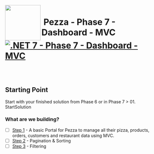 <img align="left" width="116" height="116" src="../../pezza-logo.png" />

# &nbsp;**Pezza - Phase 7 - Dashboard - MVC** [![.NET 7 - Phase 7 - Dashboard - MVC](https://github.com/entelect-incubator/.NET/actions/workflows/dotnet-phase7-dashboard-mvc.yml/badge.svg)](https://github.com/entelect-incubator/.NET/actions/workflows/dotnet-phase7-dashboard-mvc.yml)

<br/><br/>

## **Starting Point**

Start with your finished solution from Phase 6 or in Phase 7 > 01. StartSolution

### **What are we building?**

- [ ] [Step 1](https://github.com/entelect-incubator/.NET/tree/master/Phase%207/Dashboard/MVC/Step%201) - A basic Portal for Pezza to manage all their pizza, products, orders, customers and restaurant data using MVC.
- [ ] [Step 2](https://github.com/entelect-incubator/.NET/tree/master/Phase%207/Dashboard/MVC/Step%202) - Pagination & Sorting
- [ ] [Step 3](https://github.com/entelect-incubator/.NET/tree/master/Phase%207/Dashboard/MVC/Step%203) - Filtering
